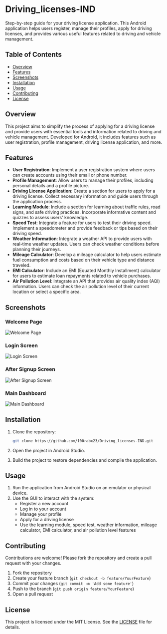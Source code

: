 # Driving_licenses-IND

Step-by-step guide for your driving license application. This Android application helps users register, manage their profiles, apply for driving licenses, and provides various useful features related to driving and vehicle management.

## Table of Contents

- [Overview](#overview)
- [Features](#features)
- [Screenshots](#screenshots)
- [Installation](#installation)
- [Usage](#usage)
- [Contributing](#contributing)
- [License](#license)

## Overview

This project aims to simplify the process of applying for a driving license and provide users with essential tools and information related to driving and vehicle management. Developed for Android, it includes features such as user registration, profile management, driving license application, and more.

## Features

- **User Registration**: Implement a user registration system where users can create accounts using their email or phone number.
- **Profile Management**: Allow users to manage their profiles, including personal details and a profile picture.
- **Driving License Application**: Create a section for users to apply for a driving license. Collect necessary information and guide users through the application process.
- **Learning Module**: Include a section for learning about traffic rules, road signs, and safe driving practices. Incorporate informative content and quizzes to assess users' knowledge.
- **Speed Test**: Integrate a feature for users to test their driving speed. Implement a speedometer and provide feedback or tips based on their driving speed.
- **Weather Information**: Integrate a weather API to provide users with real-time weather updates. Users can check weather conditions before planning their journeys.
- **Mileage Calculator**: Develop a mileage calculator to help users estimate fuel consumption and costs based on their vehicle type and distance traveled.
- **EMI Calculator**: Include an EMI (Equated Monthly Installment) calculator for users to estimate loan repayments related to vehicle purchases.
- **Air Pollution Level**: Integrate an API that provides air quality index (AQI) information. Users can check the air pollution level of their current location or select a specific area.

## Screenshots

### Welcome Page
![Welcome Page](img/img2.jpeg)

### Login Screen
![Login Screen](img/img1.jpeg)

### After Signup Screen
![After Signup Screen](img/img3.jpeg)

### Main Dashboard
![Main Dashboard](img/img4.jpeg)

## Installation

1. Clone the repository:
    ```sh
    git clone https://github.com/100rabx23/Driving_licenses-IND.git
    ```

2. Open the project in Android Studio.

3. Build the project to restore dependencies and compile the application.

## Usage

1. Run the application from Android Studio on an emulator or physical device.
2. Use the GUI to interact with the system:
    - Register a new account
    - Log in to your account
    - Manage your profile
    - Apply for a driving license
    - Use the learning module, speed test, weather information, mileage calculator, EMI calculator, and air pollution level features

## Contributing

Contributions are welcome! Please fork the repository and create a pull request with your changes.

1. Fork the repository
2. Create your feature branch (`git checkout -b feature/YourFeature`)
3. Commit your changes (`git commit -m 'Add some feature'`)
4. Push to the branch (`git push origin feature/YourFeature`)
5. Open a pull request

## License

This project is licensed under the MIT License. See the [LICENSE](LICENSE) file for details.
